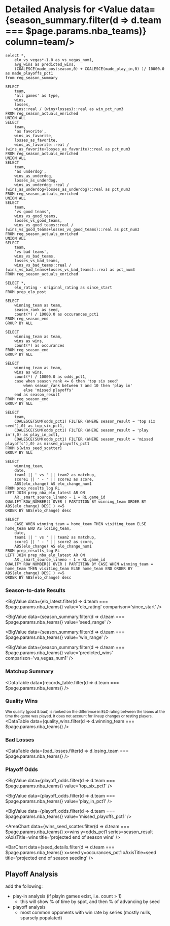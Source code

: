 # Detailed Analysis for <Value data={season_summary.filter(d => d.team === $page.params.nba_teams)} column=team/>

```season_summary
select *, 
    elo_vs_vegas*-1.0 as vs_vegas_num1,
    avg_wins as predicted_wins,
    (COALESCE(made_postseason,0) + COALESCE(made_play_in,0) )/ 10000.0 as made_playoffs_pct1
from reg_season_summary
```

```records_table
SELECT
    team,
    'all games' as type,
    wins,
    losses,
    wins::real / (wins+losses)::real as win_pct_num3
FROM reg_season_actuals_enriched
UNION ALL
SELECT
    team,
    'as favorite',
    wins_as_favorite,
    losses_as_favorite,
    wins_as_favorite::real / (wins_as_favorite+losses_as_favorite)::real as pct_num3
FROM reg_season_actuals_enriched
UNION ALL
SELECT
    team,
    'as underdog',
    wins_as_underdog,
    losses_as_underdog,
    wins_as_underdog::real / (wins_as_underdog+losses_as_underdog)::real as pct_num3
FROM reg_season_actuals_enriched
UNION ALL
SELECT
    team,
    'vs good teams',
    wins_vs_good_teams,
    losses_vs_good_teams,
    wins_vs_good_teams::real / (wins_vs_good_teams+losses_vs_good_teams)::real as pct_num3
FROM reg_season_actuals_enriched
UNION ALL
SELECT
    team,
    'vs bad teams',
    wins_vs_bad_teams,
    losses_vs_bad_teams,
    wins_vs_bad_teams::real / (wins_vs_bad_teams+losses_vs_bad_teams)::real as pct_num3
FROM reg_season_actuals_enriched
```

```elo_latest
SELECT *,
    elo_rating - original_rating as since_start
FROM prep_elo_post
```

```seed_details
SELECT
    winning_team as team,
    season_rank as seed,
    count(*) / 10000.0 as occurances_pct1
FROM reg_season_end
GROUP BY ALL
```

```wins_details
SELECT
    winning_team as team,
    wins as wins,
    count(*) as occurances
FROM reg_season_end
GROUP BY ALL
```

```wins_seed_scatter
SELECT
    winning_team as team,
    wins as wins,
    count(*) / 10000.0 as odds_pct1,
    case when season_rank <= 6 then 'top six seed'
        when season_rank between 7 and 10 then 'play in'
        else 'missed playoffs'
    end as season_result
FROM reg_season_end
GROUP BY ALL
```

```playoff_odds
SELECT 
    team,
    COALESCE(SUM(odds_pct1) FILTER (WHERE season_result = 'top six seed'),0) as top_six_pct1,
    COALESCE(SUM(odds_pct1) FILTER (WHERE season_result = 'play in'),0) as play_in_pct1,
    COALESCE(SUM(odds_pct1) FILTER (WHERE season_result = 'missed playoffs'),0) as missed_playoffs_pct1
FROM ${wins_seed_scatter}
GROUP BY ALL
```

```quality_wins
SELECT
    winning_team,
    date,
    team1 || ' vs ' || team2 as matchup,
    score1 || ' - ' || score2 as score,
    ABS(elo_change) AS elo_change_num1
FROM prep_results_log RL
LEFT JOIN prep_nba_elo_latest AR ON
    AR._smart_source_lineno - 1 = RL.game_id
QUALIFY ROW_NUMBER() OVER ( PARTITION BY winning_team ORDER BY ABS(elo_change) DESC ) <=5
ORDER BY ABS(elo_change) desc
```

```bad_losses
SELECT
    CASE WHEN winning_team = home_team THEN visiting_team ELSE home_team END AS losing_team,
    date,
    team1 || ' vs ' || team2 as matchup,
    score1 || ' - ' || score2 as score,
    ABS(elo_change) AS elo_change_num1
FROM prep_results_log RL
LEFT JOIN prep_nba_elo_latest AR ON
    AR._smart_source_lineno - 1 = RL.game_id
QUALIFY ROW_NUMBER() OVER ( PARTITION BY CASE WHEN winning_team = home_team THEN visiting_team ELSE home_team END ORDER BY ABS(elo_change) DESC ) <=5
ORDER BY ABS(elo_change) desc
```

### Season-to-date Results

<BigValue 
    data={elo_latest.filter(d => d.team === $page.params.nba_teams)} 
    value='elo_rating' 
    comparison='since_start' 
/> 

<BigValue 
    data={season_summary.filter(d => d.team === $page.params.nba_teams)} 
    value='seed_range' 
/> 

<BigValue 
    data={season_summary.filter(d => d.team === $page.params.nba_teams)} 
    value='win_range' 
/> 

<BigValue 
    data={season_summary.filter(d => d.team === $page.params.nba_teams)} 
    value='predicted_wins' 
    comparison='vs_vegas_num1' 
/> 

### Matchup Summary

<DataTable
    data={records_table.filter(d => d.team === $page.params.nba_teams)} 
/>

### Quality Wins
<sub>Win quality (good & bad) is ranked on the difference in ELO rating between the teams at the time the game was played. It does not account for lineup changes or resting players.</sub>
<DataTable
    data={quality_wins.filter(d => d.winning_team === $page.params.nba_teams)}
/>

### Bad Losses

<DataTable
    data={bad_losses.filter(d => d.losing_team === $page.params.nba_teams)}
/>

### Playoff Odds

<BigValue 
    data={playoff_odds.filter(d => d.team === $page.params.nba_teams)} 
    value='top_six_pct1' 
/> 

<BigValue 
    data={playoff_odds.filter(d => d.team === $page.params.nba_teams)} 
    value='play_in_pct1' 
/> 

<BigValue 
    data={playoff_odds.filter(d => d.team === $page.params.nba_teams)} 
    value='missed_playoffs_pct1' 
/> 

<AreaChart 
    data={wins_seed_scatter.filter(d => d.team === $page.params.nba_teams)}
    x=wins
    y=odds_pct1
    series=season_result
    xAxisTitle=wins
    title='projected end of season wins'
/>

<BarChart 
    data={seed_details.filter(d => d.team === $page.params.nba_teams)} 
    x=seed
    y=occurances_pct1
    xAxisTitle=seed
    title='projected end of season seeding'
/>

## Playoff Analysis

add the following:
- play-in analysis (if playin games exist, i.e. count > 1)
  - this will show % of time by spot, and then % of advancing by seed
- playoff analysis
  - most common opponents with win rate by series (mostly nulls, sparsely populated)